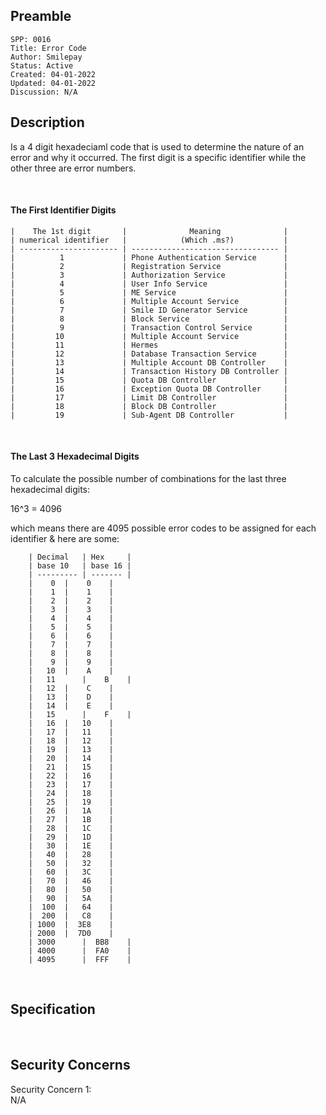 ## Preamble

```
SPP: 0016
Title: Error Code
Author: Smilepay
Status: Active
Created: 04-01-2022
Updated: 04-01-2022
Discussion: N/A
```

## Description
Is a 4 digit hexadeciaml code that is used to determine the nature of an error and why it occurred. The first digit is a specific identifier while the other three are error numbers.

<br />

#### The First Identifier Digits
```
|    The 1st digit       |              Meaning              |
| numerical identifier   |            (Which .ms?)           |  
| ---------------------- | --------------------------------- |
|          1             | Phone Authentication Service      |
|          2             | Registration Service              |
|          3             | Authorization Service             |
|          4             | User Info Service                 |
|          5             | ME Service                        |
|          6             | Multiple Account Service          |
|          7             | Smile ID Generator Service        |
|          8             | Block Service                     |
|          9             | Transaction Control Service       |
|         10             | Multiple Account Service          |
|         11             | Hermes                            |
|         12             | Database Transaction Service      |
|         13             | Multiple Account DB Controller    |
|         14             | Transaction History DB Controller |
|         15             | Quota DB Controller               |
|         16             | Exception Quota DB Controller     |
|         17             | Limit DB Controller               |
|         18             | Block DB Controller               |
|         19             | Sub-Agent DB Controller           |    
```

<br />

#### The Last 3 Hexadecimal Digits
To calculate the possible number of combinations for the last three hexadecimal digits: <br /> 

16^3 = 4096
                   
which means there are 4095 possible error codes to be assigned for each identifier & here are some:
``` 
    | Decimal   | Hex     | 
    | base 10   | base 16 |
    | --------- | ------- |
    |    0	|    0    |
    |    1	|    1    |
    |    2	|    2    |
    |    3	|    3    |
    |    4	|    4    |
    |    5	|    5    |
    |    6	|    6    |
    |    7	|    7    |
    |    8	|    8    |
    |    9	|    9    |
    |   10	|    A    |
    |   11      |    B    |
    |   12	|    C    |
    |   13	|    D    |
    |   14	|    E    |
    |   15      |    F    |
    |   16	|   10    |
    |   17	|   11    |
    |   18	|   12    |
    |   19	|   13    |
    |   20	|   14    |
    |   21	|   15    |
    |   22	|   16    |
    |   23	|   17    |
    |   24	|   18    |
    |   25	|   19    |
    |   26	|   1A    |
    |   27	|   1B    |
    |   28	|   1C    |
    |   29	|   1D    |
    |   30	|   1E    |
    |   40	|   28    |
    |   50	|   32    |
    |   60	|   3C    |
    |   70	|   46    |
    |   80	|   50    |
    |   90	|   5A    |
    |  100	|   64    |
    |  200	|   C8    |
    | 1000	|  3E8    |
    | 2000	|  7D0    |
    | 3000      |  BB8    |
    | 4000      |  FA0    |
    | 4095      |  FFF    |
```

<br />

## Specification
<br />

## Security Concerns
Security Concern 1: <br />
N/A
